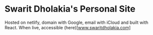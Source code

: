 # Swarit Dholakia's Personal Site

Hosted on netlify, domain with Google, email with iCloud and built with React. When live, accessible (here)[www.swaritdholakia.com]
